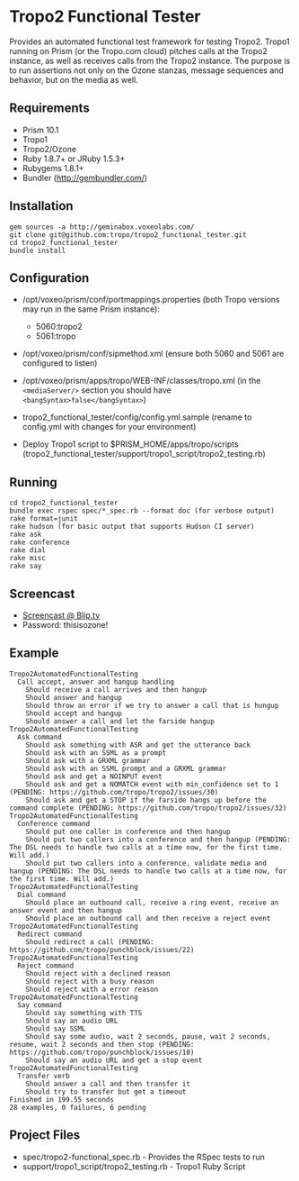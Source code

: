 Tropo2 Functional Tester
========================

Provides an automated functional test framework for testing Tropo2. Tropo1 running on Prism (or the Tropo.com cloud) pitches calls at the Tropo2 instance, as well as receives calls from the Tropo2 instance. The purpose is to run assertions not only on the Ozone stanzas, message sequences and behavior, but on the media as well.

Requirements
------------

* Prism 10.1
* Tropo1
* Tropo2/Ozone
* Ruby 1.8.7+ or JRuby 1.5.3+
* Rubygems 1.8.1+
* Bundler (http://gembundler.com/)

Installation
------------

	gem sources -a http://geminabox.voxeolabs.com/
	git clone git@github.com:tropo/tropo2_functional_tester.git
	cd tropo2_functional_tester
	bundle install

Configuration
-------------

* /opt/voxeo/prism/conf/portmappings.properties (both Tropo versions may run in the same Prism instance):

    * 5060:tropo2
    * 5061:tropo

* /opt/voxeo/prism/conf/sipmethod.xml (ensure both 5060 and 5061 are configured to listen)
* /opt/voxeo/prism/apps/tropo/WEB-INF/classes/tropo.xml (in the `<mediaServer/>` section you should have `<bangSyntax>false</bangSyntax>`)
* tropo2_functional_tester/config/config.yml.sample (rename to config.yml with changes for your environment)
* Deploy Tropo1 script to $PRISM_HOME/apps/tropo/scripts (tropo2_functional_tester/support/tropo1_script/tropo2_testing.rb)

Running
-------

	cd tropo2_functional_tester
	bundle exec rspec spec/*_spec.rb --format doc (for verbose output)
	rake format=junit
	rake hudson (for basic output that supports Hudson CI server)
	rake ask
	rake conference
	rake dial
	rake misc
	rake say

Screencast
----------

* [Screencast @ Blip.tv](http://blip.tv/file/5114210)
* Password: thisisozone!

Example
-------

	Tropo2AutomatedFunctionalTesting
	  Call accept, answer and hangup handling
	    Should receive a call arrives and then hangup
	    Should answer and hangup
	    Should throw an error if we try to answer a call that is hungup
	    Should accept and hangup
	    Should answer a call and let the farside hangup
	Tropo2AutomatedFunctionalTesting
	  Ask command
	    Should ask something with ASR and get the utterance back
	    Should ask with an SSML as a prompt
	    Should ask with a GRXML grammar
	    Should ask with an SSML prompt and a GRXML grammar
	    Should ask and get a NOINPUT event
	    Should ask and get a NOMATCH event with min_confidence set to 1 (PENDING: https://github.com/tropo/tropo2/issues/30)
	    Should ask and get a STOP if the farside hangs up before the command complete (PENDING: https://github.com/tropo/tropo2/issues/32)
	Tropo2AutomatedFunctionalTesting
	  Conference command
	    Should put one caller in conference and then hangup
	    Should put two callers into a conference and then hangup (PENDING: The DSL needs to handle two calls at a time now, for the first time. Will add.)
	    Should put two callers into a conference, validate media and hangup (PENDING: The DSL needs to handle two calls at a time now, for the first time. Will add.)
	Tropo2AutomatedFunctionalTesting
	  Dial command
	    Should place an outbound call, receive a ring event, receive an answer event and then hangup
	    Should place an outbound call and then receive a reject event
	Tropo2AutomatedFunctionalTesting
	  Redirect command
	    Should redirect a call (PENDING: https://github.com/tropo/punchblock/issues/22)
	Tropo2AutomatedFunctionalTesting
	  Reject command
	    Should reject with a declined reason
	    Should reject with a busy reason
	    Should reject with a error reason
	Tropo2AutomatedFunctionalTesting
	  Say command
	    Should say something with TTS
	    Should say an audio URL
	    Should say SSML
	    Should say some audio, wait 2 seconds, pause, wait 2 seconds, resume, wait 2 seconds and then stop (PENDING: https://github.com/tropo/punchblock/issues/10)
	    Should say an audio URL and get a stop event
	Tropo2AutomatedFunctionalTesting
	  Transfer verb
	    Should answer a call and then transfer it
	    Should try to transfer but get a timeout
	Finished in 199.55 seconds
	28 examples, 0 failures, 6 pending

Project Files
-------------

* spec/tropo2-functional_spec.rb - Provides the RSpec tests to run
* support/tropo1_script/tropo2_testing.rb - Tropo1 Ruby Script
